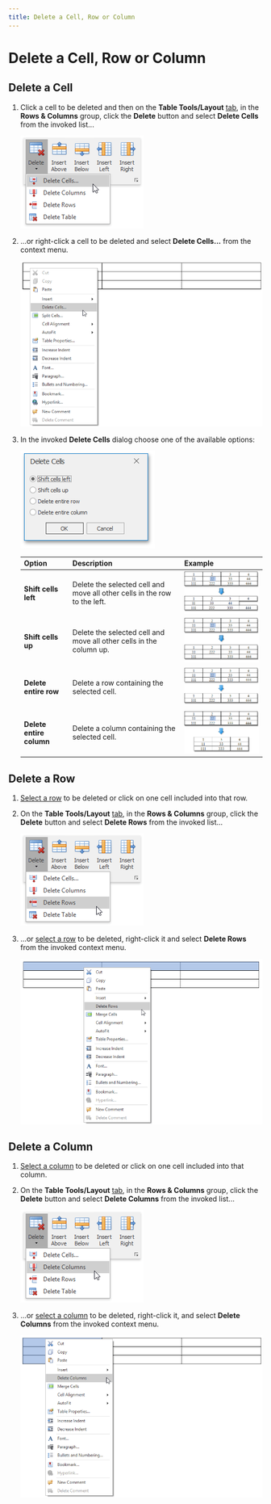 ```yaml
---
title: Delete a Cell, Row or Column
---
```

# Delete a Cell, Row or Column
## Delete a Cell
1. Click a cell to be deleted and then on the **Table Tools/Layout** [ tab](../text-editor-ui/ribbon-interface.md), in the **Rows &amp; Columns** group, click the **Delete** button and select **Delete Cells** from the invoked list...
	
	![RTETablesDeleteCellsButton](../../../images/img121406.png)
2. ...or right-click a cell to be deleted and select **Delete Cells...** from the context menu.
	
	![RTETablesDeleteCellsContextMenu](../../../images/img121407.png)
3. In the invoked **Delete Cells** dialog choose one of the available options:
	
	![RTETablesDeleteCellsDialog_ShiftCellsLeft](../../../images/img121408.png)
	
	| Option | Description | Example |
	|---|---|---|
	| **Shift cells left** | Delete the selected cell and move all other cells in the row to the left. | ![RichEdit_ShiftCellsLeft_Example](../../../images/img12977.png) |
	| **Shift cells up** | Delete the selected cell and move all other cells in the column up. | ![RichEdit_ShiftCellsUp_Example](../../../images/img12982.png) |
	| **Delete entire row** | Delete a row containing the selected cell. | ![RichEdit_DeleteEntireRow_Example](../../../images/img12983.png) |
	| **Delete entire column** | Delete a column containing the selected cell. | ![RichEdit_DeleteEntireColumn_Example](../../../images/img12984.png) |

## Delete a Row
1. [Select a row](select-a-cell-row-or-column.md) to be deleted or click on one cell included into that row.
2. On the **Table Tools/Layout** [ tab](../text-editor-ui/ribbon-interface.md), in the **Rows &amp; Columns** group, click the **Delete** button and select **Delete Rows** from the invoked list...
	
	![RTETablesDeleteRowButton](../../../images/img121414.png)
3. ...or [select a row](select-a-cell-row-or-column.md) to be deleted, right-click it and select **Delete Rows** from the invoked context menu.
	
	![RTETablesDeleteRowContextMenu](../../../images/img121415.png)

## Delete a Column
1. [Select a column](select-a-cell-row-or-column.md) to be deleted or click on one cell included into that column.
2. On the **Table Tools/Layout** [ tab](../text-editor-ui/ribbon-interface.md), in the **Rows &amp; Columns** group, click the **Delete** button and select **Delete Columns** from the invoked list...
	
	![RTETablesDeleteColumn](../../../images/img121412.png)
3. ...or [select a column](select-a-cell-row-or-column.md) to be deleted, right-click it, and select **Delete Columns** from the invoked context menu.
	
	![RTETablesDeleteColumnContextMenu](../../../images/img121413.png)